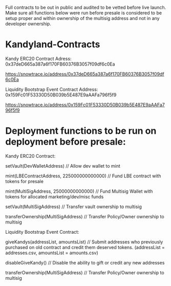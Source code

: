 Full contracts to be out in public and audited to be vetted before live launch. Make sure all functions below were run before presale is considered to be setup proper and within ownership of the multisig address and not in any developer ownership.

# Kandyland-Contracts

Kandy ERC20 Contract Adress: 0x37deD665a387a6f170FB60376B3057f09df6c0Ea

https://snowtrace.io/address/0x37deD665a387a6f170FB60376B3057f09df6c0Ea

Liquidity Bootstrap Event Contract Address: 0x159Fc01F53330D50B039b5E487E9aAAFa796f5f9

https://snowtrace.io/address/0x159Fc01F53330D50B039b5E487E9aAAFa796f5f9




# Deployment functions to be run on deployment before presale: 



Kandy ERC20 Contract:

setVault(DevWalletAddress) // Allow dev wallet to mint

mint(LBEContractAddress, 225000000000000) // Fund LBE contract with tokens for presale

mint(MultiSigAddress, 25000000000000) // Fund Multisig Wallet with tokens for allocated marketing/dev/misc funds

setVault(MultiSigAddress) // Transfer vault ownership to multisig

transferOwnership(MultiSigAddress) // Transfer Policy/Owner ownership to multisig



Liquidity Bootstrap Event Contract:

giveKandys(addressList, amountsList) // Submit addresses who previously purchased on old contract and credit them deserved tokens. (addressList = addresses.csv, amountsList = amounts.csv)

disableGiveKandy() // Disable the ability to gift or credit any new addresses

transferOwnership(MultiSigAddress) // Transfer Policy/Owner ownership to multisig

